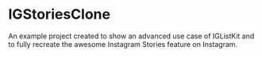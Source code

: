 # IGStoriesClone
An example project created to show an advanced use case of IGListKit and to fully recreate the awesome Instagram Stories feature on Instagram.
